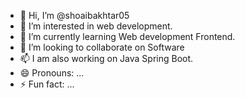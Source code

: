 - 👋 Hi, I’m @shoaibakhtar05
- 👀 I’m interested in web development.
- 🌱 I’m currently learning Web development Frontend.
- 💞️ I’m looking to collaborate on Software
- 📫 I am also working on Java Spring Boot. 
- 😄 Pronouns: ...
- ⚡ Fun fact: ...

<!---
shoaibakhtar05/shoaibakhtar05 is a ✨ special ✨ repository because its `README.md` (this file) appears on your GitHub profile.
You can click the Preview link to take a look at your changes.
--->
